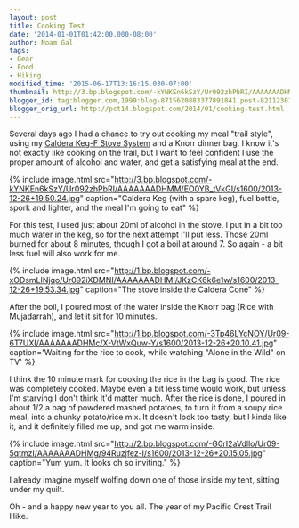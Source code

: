 ```yaml
---
layout: post
title: Cooking Test
date: '2014-01-01T01:42:00.000-08:00'
author: Noam Gal
tags:
- Gear
- Food
- Hiking
modified_time: '2015-06-17T13:16:15.030-07:00'
thumbnail: http://3.bp.blogspot.com/-kYNKEn6kSzY/Ur092zhPbRI/AAAAAAADHMM/EO0YB_tVkGI/s72-c/2013-12-26+19.50.24.jpg
blogger_id: tag:blogger.com,1999:blog-8715620883377891841.post-821123014214669192
blogger_orig_url: http://pct14.blogspot.com/2014/01/cooking-test.html
---
```

Several days ago I had a chance to try out cooking my meal "trail style", using my [Caldera Keg-F Stove System] and a Knorr dinner bag. I know it's not exactly like cooking on the trail, but I want to feel confident I use the proper amount of alcohol and water, and get a satisfying meal at the end.

{% include image.html src="http://3.bp.blogspot.com/-kYNKEn6kSzY/Ur092zhPbRI/AAAAAAADHMM/EO0YB_tVkGI/s1600/2013-12-26+19.50.24.jpg" caption="Caldera Keg (with a spare keg), fuel bottle, spork and lighter, and the meal I&apos;m going to eat" %}

For this test, I used just about 20ml of alcohol in the stove. I put in a bit too much water in the keg, so for the next attempt I'll put less. Those 20ml burned for about 8 minutes, though I got a boil at around 7. So again - a bit less fuel will also work for me.

{% include image.html src="http://1.bp.blogspot.com/-xODsmLINjqo/Ur092iXDMNI/AAAAAAADHMI/JKzCK6k6e1w/s1600/2013-12-26+19.53.34.jpg" caption="The stove inside the Caldera Cone" %}

After the boil, I poured most of the water inside the Knorr bag (Rice with Mujadarrah), and let it sit for 10 minutes.

{% include image.html src="http://1.bp.blogspot.com/-3Tp46LYcNOY/Ur09-6T7UXI/AAAAAAADHMc/X-VtWxQuw-Y/s1600/2013-12-26+20.10.41.jpg" caption='Waiting for the rice to cook, while watching "Alone in the Wild" on TV' %}

I think the 10 minute mark for cooking the rice in the bag is good. The rice was completely cooked. Maybe even a bit less time would work, but unless I'm starving I don't think It'd matter much. After the rice is done, I poured in about 1/2 a bag of powdered mashed potatoes, to turn it from a soupy rice meal, into a chunky potato/rice mix. It doesn't look too tasty, but I kinda like it, and it definitely filled me up, and got me warm inside.

{% include image.html src="http://2.bp.blogspot.com/-G0rI2aVdllo/Ur09-5qtmzI/AAAAAAADHMg/94Ruzjfez-I/s1600/2013-12-26+20.15.05.jpg" caption="Yum yum. It looks oh so inviting." %}

I already imagine myself wolfing down one of those inside my tent, sitting under my quilt.

Oh - and a happy new year to you all. The year of my Pacific Crest Trail Hike.

[Caldera Keg-F Stove System]: http://www.traildesigns.com/stoves/caldera-keg-f-stove-system